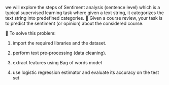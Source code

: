 we will explore the steps of Sentiment analysis (sentence level) which is
a typical supervised learning task where given a text string, it categorizes the text string into
predefined categories.
 Given a course review, your task is to predict the sentiment (or opinion) about the
considered course.

 To solve this problem:

1. import the required libraries and the dataset.
   
2. perform text pre-processing (data cleaning).
   
3. extract features using Bag of words model
   
4. use logistic regression estimator and evaluate its accuracy on the test set
